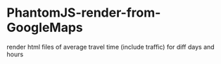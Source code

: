 # PhantomJS-render-from-GoogleMaps
render html files of average travel time (include traffic) for diff days and hours
